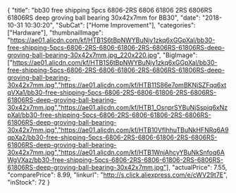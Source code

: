 {
	"title": "bb30 free shipping 5pcs 6806-2RS 6806 61806 2RS 6806RS 61806RS deep groving ball bearing 30x42x7mm for BB30",
	"date": "2018-10-31 10:30:20",
	"SubCat": ["Home Improvement"],
	"categories": ["Hardware"],
	"thumbnailImage": "https://ae01.alicdn.com/kf/HTB1S6tBpNWYBuNjy1zkq6xGGpXal/bb30-free-shipping-5pcs-6806-2RS-6806-61806-2RS-6806RS-61806RS-deep-groving-ball-bearing-30x42x7mm.jpg_220x220.jpg",
	"BigImage": ["https://ae01.alicdn.com/kf/HTB1S6tBpNWYBuNjy1zkq6xGGpXal/bb30-free-shipping-5pcs-6806-2RS-6806-61806-2RS-6806RS-61806RS-deep-groving-ball-bearing-30x42x7mm.jpg","https://ae01.alicdn.com/kf/HTB11S86e7omBKNjSZFqq6xtqVXa1/bb30-free-shipping-5pcs-6806-2RS-6806-61806-2RS-6806RS-61806RS-deep-groving-ball-bearing-30x42x7mm.jpg","https://ae01.alicdn.com/kf/HTB1_OsnprSYBuNjSspiq6xNzpXal/bb30-free-shipping-5pcs-6806-2RS-6806-61806-2RS-6806RS-61806RS-deep-groving-ball-bearing-30x42x7mm.jpg","https://ae01.alicdn.com/kf/HTB10VfIhhuTBuNkHFNRq6A9qpXa2/bb30-free-shipping-5pcs-6806-2RS-6806-61806-2RS-6806RS-61806RS-deep-groving-ball-bearing-30x42x7mm.jpg","https://ae01.alicdn.com/kf/HTB1WnjAhcyYBuNkSnfoq6AWgVXaz/bb30-free-shipping-5pcs-6806-2RS-6806-61806-2RS-6806RS-61806RS-deep-groving-ball-bearing-30x42x7mm.jpg"],
	"actualPrice": 7.55,
	"comparePrice": 8.99,
	"linkurl": "http://s.click.aliexpress.com/e/cWV29t7E",
	"inStock": 72
}
